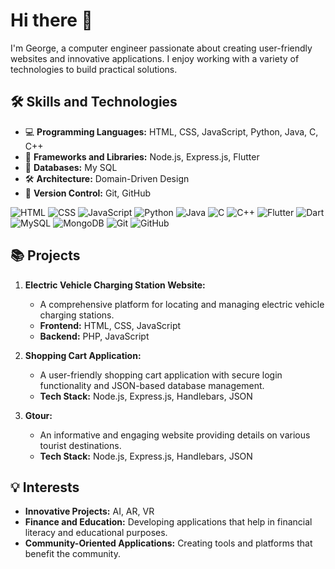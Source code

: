 # Hi there 👋

I'm George, a computer engineer passionate about creating user-friendly websites and innovative applications. I enjoy working with a variety of technologies to build practical solutions.

## 🛠️ Skills and Technologies

- 💻 **Programming Languages:** HTML, CSS, JavaScript, Python, Java, C, C++
- 📱 **Frameworks and Libraries:** Node.js, Express.js, Flutter
- 🔮 **Databases:** My SQL
- 🛠️ **Architecture:** Domain-Driven Design
- 🚀 **Version Control:** Git, GitHub

![HTML](https://img.icons8.com/color/48/000000/html-5.png) ![CSS](https://img.icons8.com/color/48/000000/css3.png) ![JavaScript](https://img.icons8.com/color/48/000000/javascript.png) ![Python](https://img.icons8.com/color/48/000000/python.png) ![Java](https://img.icons8.com/color/48/000000/java-coffee-cup-logo.png) ![C](https://img.icons8.com/color/48/000000/c-programming.png) ![C++](https://img.icons8.com/color/48/000000/c-plus-plus.png) ![Flutter](https://img.icons8.com/color/48/000000/flutter.png) ![Dart](https://img.icons8.com/color/48/000000/dart.png) ![MySQL](https://img.icons8.com/color/48/000000/mysql-logo.png) ![MongoDB](https://img.icons8.com/color/48/000000/mongodb.png) ![Git](https://img.icons8.com/color/48/000000/git.png) ![GitHub](https://img.icons8.com/color/48/000000/github.png)


## 📚 Projects

1. **Electric Vehicle Charging Station Website:**
   - A comprehensive platform for locating and managing electric vehicle charging stations.
   - **Frontend:** HTML, CSS, JavaScript
   - **Backend:** PHP, JavaScript

2. **Shopping Cart Application:**
   - A user-friendly shopping cart application with secure login functionality and JSON-based database management.
   - **Tech Stack:** Node.js, Express.js, Handlebars, JSON

3. **Gtour:**
   - An informative and engaging website providing details on various tourist destinations.
   - **Tech Stack:** Node.js, Express.js, Handlebars, JSON

## 💡 Interests

- **Innovative Projects:** AI, AR, VR
- **Finance and Education:** Developing applications that help in financial literacy and educational purposes.
- **Community-Oriented Applications:** Creating tools and platforms that benefit the community.
